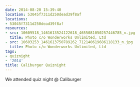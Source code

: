 ```yaml
---
date: 2014-08-20 15:39:40
location: 53045f7311d250dead39f8af
locations:
- 53045f7311d250dead39f8af
resources:
- src: 10609518_1461613524122618_4655081050257446785_n.jpg
  title: Photo c/o Wonderworks Unlimited, Ltd
- src: 10603253_1461613750789262_712140619686118133_n.jpg
  title: Photo c/o Wonderworks Unlimited, Ltd
tags:
- quiznight
- '2014'
title: Caliburger Quiznight
---
```


We attended quiz night @ Caliburger